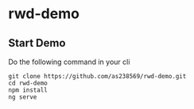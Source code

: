 rwd-demo
========================================

Start Demo
--------------
Do the following command in your cli

```
git clone https://github.com/as238569/rwd-demo.git
cd rwd-demo
npm install
ng serve
```
